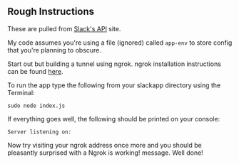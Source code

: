 ## Rough Instructions

These are pulled from [Slack's API](https://api.slack.com/tutorials/tunneling-with-ngrok) site.

My code assumes you're using a file (ignored) called `app-env` to store config that you're planning to obscure.

Start out but building a tunnel using ngrok. ngrok installation instructions can be found [here](https://gist.github.com/wosephjeber/aa174fb851dfe87e644e).

To run the app type the following from your slackapp directory using the Terminal:

`sudo node index.js`

If everything goes well, the following should be printed on your console:

`Server listening on:`

Now try visiting your ngrok address once more and you should be pleasantly surprised with a Ngrok is working! message. Well done!
